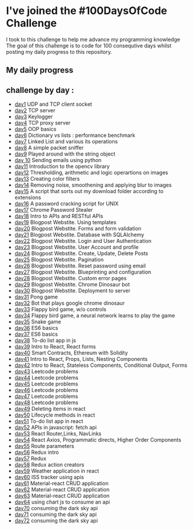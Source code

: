 # I've joined the #100DaysOfCode Challenge
I took to this challenge to help me advance my programming knowledge
The goal of this challenge is to code for 100 consequtive days whilst posting my daily progress to this repository.





## My daily progress
## challenge by day :

* [day1](day1/) UDP and TCP client socket 
* [day2](day2/) TCP server
* [day3](day3/) Keylogger
* [day4](day4/) TCP proxy server
* [day5](day5/) OOP basics
* [day6](day6/) Dictionary vs lists : performance benchmark
* [day7](day7/) Linked List and various its operations
* [day8](day8/) A simple packet sniffer
* [day9](day9/) Played around with the string object
* [day 10](day-10/) Sending emails using python 
* [day11](day11/) Introduction to the opencv library
* [day12](day12/) Thresholding, arithmetic and logic operartions on images
* [day13](day13/) Creating color filters
* [day14](day14/) Removing noise, smoothening and applying blur to images
* [day15](day15/) A script that sorts out my download folder according to extensions
* [day16](day16/) A password cracking script for UNIX
* [day17](day17/) Chrome Password Stealer
* [day18](day18/) Intro to APIs and RESTful APIs 
* [day19](day19/) Blogpost Webstite. Using templates
* [day20](day20/) Blogpost Webstite. Forms and form validation
* [day21](day21/) Blogpost Webstite. Database with SQLAlchemy
* [day22](day22/) Blogpost Webstite. Login and User Authentication
* [day23](day23/) Blogpost Webstite. User Account and profile
* [day24](day24/) Blogpost Webstite. Create, Update, Delete Posts
* [day25](day25/) Blogpost Webstite. Pagination
* [day26](day26/) Blogpost Webstite. Reset password using email
* [day27](day27/) Blogpost Webstite. Blueprinting and configuration
* [day28](day28/) Blogpost Webstite. Custom error pages
* [day29](day29/) Blogpost Webstite. Chrome Dinosaur bot
* [day30](day30/) Blogpost Webstite. Deployment to server
* [day31](day31/) Pong game
* [day32](day32/) Bot that plays google chrome dinosaur
* [day33](day33/) Flappy bird game, w/o controls
* [day34](day34/) Flappy bird game, a neural network learns to play the game
* [day35](day35/) Snake game
* [day36](day36/) ES6 basics
* [day37](day37/) ES6 basics
* [day38](day38/) To-do list app in js
* [day39](day39/) Intro to React, React forms
* [day40](day40/) Smart Contracts, Ethereum with Solidity
* [day41](day41/) Intro to React, Props, Lists, Nesting Components
* [day42](day42/) Intro to React, Stateless Components, Conditional Output, Forms
* [day43](day43/) Leetcode problems 
* [day44](day44/) Leetcode problems 
* [day45](day45/) Leetcode problems 
* [day46](day46/) Leetcode problems 
* [day47](day47/) Leetcode problems 
* [day48](day48/) Leetcode problems 
* [day49](day49/) Deleting items in react
* [day50](day50/) Lifecycle methods in react
* [day51](day51/) To-do list app in react
* [day52](day52/) APIs in javascript: fetch api
* [day53](day53/) React Router,Links, NavLinks
* [day54](day54/) React Axios, Programmatic directs, Higher Order Components
* [day55](day55/) Route parameters
* [day56](day56/) Redux intro
* [day57](day57/) Redux
* [day58](day58/) Redux action creators
* [day59](day59/) Weather application in react
* [day60](day60/) ISS tracker using apis 
* [day61](day61/) Material-react CRUD application
* [day62](day62/) Material-react CRUD application
* [day63](day63/) Material-react CRUD application
* [day64](day64/) using chart js to consume an api
* [day70](day70/) consuming the dark sky api
* [day71](day71/) consuming the dark sky api
* [day72](day72/) consuming the dark sky api

